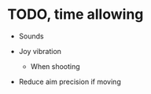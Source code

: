 # TODO, time allowing

* Sounds
* Joy vibration
    * When shooting

* Reduce aim precision if moving

